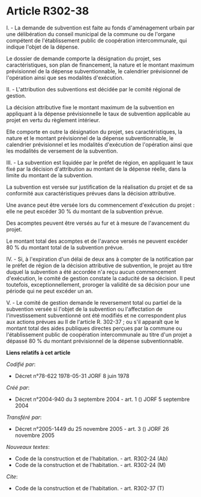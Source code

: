 # Article R302-38

I. - La demande de subvention est faite au fonds d'aménagement urbain par une délibération du conseil municipal de la commune
ou de l'organe compétent de l'établissement public de coopération intercommunale, qui indique l'objet de la dépense.

Le dossier de demande comporte la désignation du projet, ses caractéristiques, son plan de financement, la nature et le
montant maximum prévisionnel de la dépense subventionnable, le calendrier prévisionnel de l'opération ainsi que ses modalités
d'exécution.

II. - L'attribution des subventions est décidée par le comité régional de gestion.

La décision attributive fixe le montant maximum de la subvention en appliquant à la dépense prévisionnelle le taux de
subvention applicable au projet en vertu du règlement intérieur.

Elle comporte en outre la désignation du projet, ses caractéristiques, la nature et le montant prévisionnel de la dépense
subventionnable, le calendrier prévisionnel et les modalités d'exécution de l'opération ainsi que les modalités de versement
de la subvention.

III. - La subvention est liquidée par le préfet de région, en appliquant le taux fixé par la décision d'attribution au
montant de la dépense réelle, dans la limite du montant de la subvention.

La subvention est versée sur justification de la réalisation du projet et de sa conformité aux caractéristiques prévues dans
la décision attributive.

Une avance peut être versée lors du commencement d'exécution du projet : elle ne peut excéder 30 % du montant de la
subvention prévue.

Des acomptes peuvent être versés au fur et à mesure de l'avancement du projet.

Le montant total des acomptes et de l'avance versés ne peuvent excéder 80 % du montant total de la subvention prévue.

IV. - Si, à l'expiration d'un délai de deux ans à compter de la notification par le préfet de région de la décision
attributive de subvention, le projet au titre duquel la subvention a été accordée n'a reçu aucun commencement d'exécution, le
comité de gestion constate la caducité de sa décision. Il peut toutefois, exceptionnellement, proroger la validité de sa
décision pour une période qui ne peut excéder un an.

V. - Le comité de gestion demande le reversement total ou partiel de la subvention versée si l'objet de la subvention ou
l'affectation de l'investissement subventionné ont été modifiés et ne correspondent plus aux actions prévues au II de
l'article R. 302-37 ; ou s'il apparaît que le montant total des aides publiques directes perçues par la commune ou
l'établissement public de coopération intercommunale au titre d'un projet a dépassé 80 % du montant prévisionnel de la
dépense subventionnable.

**Liens relatifs à cet article**

_Codifié par_:

  - Décret n°78-622 1978-05-31 JORF 8 juin 1978

_Créé par_:

  - Décret n°2004-940 du 3 septembre 2004 - art. 1 () JORF 5 septembre 2004

_Transféré par_:

  - Décret n°2005-1449 du 25 novembre 2005 - art. 3 () JORF 26 novembre 2005

_Nouveaux textes_:

  - Code de la construction et de l'habitation. - art. R302-24 (Ab)
  - Code de la construction et de l'habitation. - art. R302-24 (M)

_Cite_:

  - Code de la construction et de l'habitation. - art. R302-37 (T)
